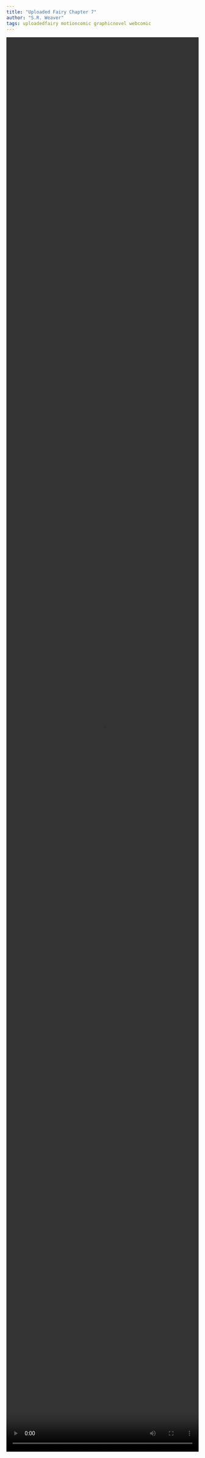 ```yaml
---
title: "Uploaded Fairy Chapter 7"
author: "S.R. Weaver"
tags: uploadedfairy motioncomic graphicnovel webcomic
---
```

<video width="100%" height="95%" controls>
  <source src="https://lwflouisa.github.io/UploadedFairy/MotionComicGallery/Chapter8/UploadedFairyChapter8EhenasFatherStandard.mp4" type="video/mp4">
</video>
